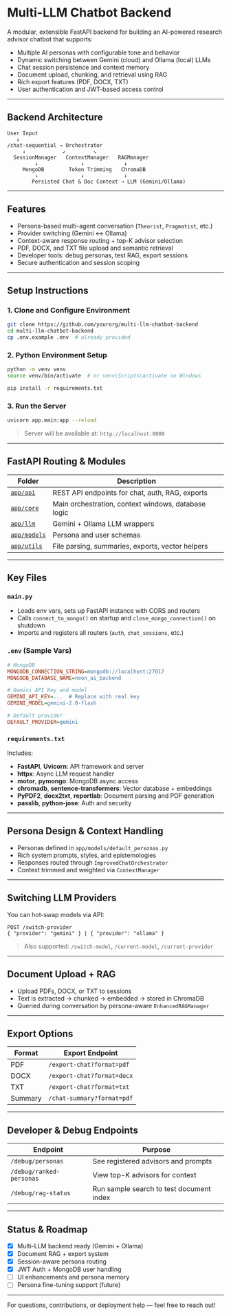 # Multi-LLM Chatbot Backend

A modular, extensible FastAPI backend for building an AI-powered research advisor chatbot that supports:
- Multiple AI personas with configurable tone and behavior
- Dynamic switching between Gemini (cloud) and Ollama (local) LLMs
- Chat session persistence and context memory
- Document upload, chunking, and retrieval using RAG
- Rich export features (PDF, DOCX, TXT)
- User authentication and JWT-based access control

---

## Backend Architecture

```text
User Input
   ↓
/chat-sequential → Orchestrator
     ↓            ↙         ↘
  SessionManager   ContextManager   RAGManager
         ↓              ↓             ↓
     MongoDB        Token Trimming   ChromaDB
         ↓              ↓             ↓
        Persisted Chat & Doc Context → LLM (Gemini/Ollama)
```

---

## Features

- Persona-based multi-agent conversation (`Theorist`, `Pragmatist`, etc.)
- Provider switching (Gemini ↔ Ollama)
- Context-aware response routing + top-K advisor selection
- PDF, DOCX, and TXT file upload and semantic retrieval
- Developer tools: debug personas, test RAG, export sessions
- Secure authentication and session scoping

---

## Setup Instructions

### 1. Clone and Configure Environment

```bash
git clone https://github.com/yourorg/multi-llm-chatbot-backend
cd multi-llm-chatbot-backend
cp .env.example .env  # already provided
```

### 2. Python Environment Setup

```bash
python -m venv venv
source venv/bin/activate  # or venv\Scripts\activate on Windows

pip install -r requirements.txt
```

### 3. Run the Server

```bash
uvicorn app.main:app --reload
```

> Server will be available at: `http://localhost:8000`

---

## FastAPI Routing & Modules

| Folder | Description |
|--------|-------------|
| [`app/api`](./api_README.md) | REST API endpoints for chat, auth, RAG, exports |
| [`app/core`](./core_README.md) | Main orchestration, context windows, database logic |
| [`app/llm`](./llm_README.md) | Gemini + Ollama LLM wrappers |
| [`app/models`](./models_README.md) | Persona and user schemas |
| [`app/utils`](./utils_README.md) | File parsing, summaries, exports, vector helpers |

---

## Key Files

### `main.py`

- Loads env vars, sets up FastAPI instance with CORS and routers
- Calls `connect_to_mongo()` on startup and `close_mongo_connection()` on shutdown
- Imports and registers all routers (`auth`, `chat_sessions`, etc.)

### `.env` (Sample Vars)

```ini
# MongoDB
MONGODB_CONNECTION_STRING=mongodb://localhost:27017
MONGODB_DATABASE_NAME=neon_ai_backend

# Gemini API Key and model
GEMINI_API_KEY=...  # Replace with real key
GEMINI_MODEL=gemini-2.0-flash

# Default provider
DEFAULT_PROVIDER=gemini
```

### `requirements.txt`

Includes:
- **FastAPI**, **Uvicorn**: API framework and server
- **httpx**: Async LLM request handler
- **motor**, **pymongo**: MongoDB async access
- **chromadb**, **sentence-transformers**: Vector database + embeddings
- **PyPDF2**, **docx2txt**, **reportlab**: Document parsing and PDF generation
- **passlib**, **python-jose**: Auth and security

---

## Persona Design & Context Handling

- Personas defined in `app/models/default_personas.py`
- Rich system prompts, styles, and epistemologies
- Responses routed through `ImprovedChatOrchestrator`
- Context trimmed and weighted via `ContextManager`

---

## Switching LLM Providers

You can hot-swap models via API:

```http
POST /switch-provider
{ "provider": "gemini" } | { "provider": "ollama" }
```

> Also supported: `/switch-model`, `/current-model`, `/current-provider`

---

## Document Upload + RAG

- Upload PDFs, DOCX, or TXT to sessions
- Text is extracted → chunked → embedded → stored in ChromaDB
- Queried during conversation by persona-aware `EnhancedRAGManager`

---

## Export Options

| Format | Export Endpoint |
|--------|------------------|
| PDF | `/export-chat?format=pdf` |
| DOCX | `/export-chat?format=docx` |
| TXT | `/export-chat?format=txt` |
| Summary | `/chat-summary?format=pdf` |

---

## Developer & Debug Endpoints

| Endpoint | Purpose |
|----------|---------|
| `/debug/personas` | See registered advisors and prompts |
| `/debug/ranked-personas` | View top-K advisors for context |
| `/debug/rag-status` | Run sample search to test document index |

---

## Status & Roadmap

- [x] Multi-LLM backend ready (Gemini + Ollama)
- [x] Document RAG + export system
- [x] Session-aware persona routing
- [x] JWT Auth + MongoDB user handling
- [ ] UI enhancements and persona memory
- [ ] Persona fine-tuning support (future)

---

For questions, contributions, or deployment help — feel free to reach out!